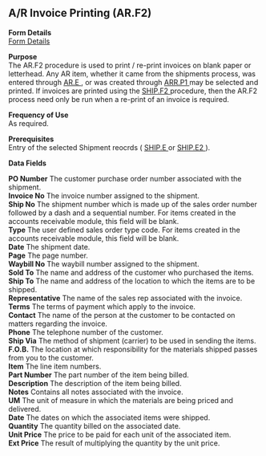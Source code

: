 ##  A/R Invoice Printing (AR.F2)

<PageHeader />

**Form Details**  
[ Form Details ](AR-F2-1/README.md)   

**Purpose**  
The AR.F2 procedure is used to print / re-print invoices on blank paper or letterhead. Any AR item, whether it came from the shipments process, was entered through [ AR.E ](../../AR-ENTRY/AR-E/README.md) , or was created through [ ARR.P1 ](../../AR-PROCESS/ARR-P1/README.md) may be selected and printed. If invoices are printed using the [ SHIP.F2 ](../../../MRK-OVERVIEW/MRK-REPORT/SHIP-F2/README.md) procedure, then the AR.F2 process need only be run when a re-print of an invoice is required. 

**Frequency of Use**  
As required.

**Prerequisites**  
Entry of the selected Shipment reocrds ( [ SHIP.E ](../../../MRK-OVERVIEW/MRK-ENTRY/SHIP-E/README.md) or [ SHIP.E2 ](../../../MRK-OVERVIEW/MRK-ENTRY/SHIP-E2/README.md) ). 

**Data Fields**

**PO Number** The customer purchase order number associated with the shipment.  
**Invoice No** The invoice number assigned to the shipment.  
**Ship No** The shipment number which is made up of the sales order number
followed by a dash and a sequential number. For items created in the accounts
receivable module, this field will be blank.  
**Type** The user defined sales order type code. For items created in the
accounts receivable module, this field will be blank.  
**Date** The shipment date.  
**Page** The page number.  
**Waybill No** The waybill number assigned to the shipment.  
**Sold To** The name and address of the customer who purchased the items.  
**Ship To** The name and address of the location to which the items are to be
shipped.  
**Representative** The name of the sales rep associated with the invoice.  
**Terms** The terms of payment which apply to the invoice.  
**Contact** The name of the person at the customer to be contacted on matters
regarding the invoice.  
**Phone** The telephone number of the customer.  
**Ship Via** The method of shipment (carrier) to be used in sending the items.  
**F.O.B.** The location at which responsibility for the materials shipped
passes from you to the customer.  
**Item** The line item numbers.  
**Part Number** The part number of the item being billed.  
**Description** The description of the item being billed.  
**Notes** Contains all notes associated with the invoice.  
**UM** The unit of measure in which the materials are being priced and
delivered.  
**Date** The dates on which the associated items were shipped.  
**Quantity** The quantity billed on the associated date.  
**Unit Price** The price to be paid for each unit of the associated item.  
**Ext Price** The result of multiplying the quantity by the unit price.  
  
<badge text= "Version 8.10.57" vertical="middle" />

<PageFooter />